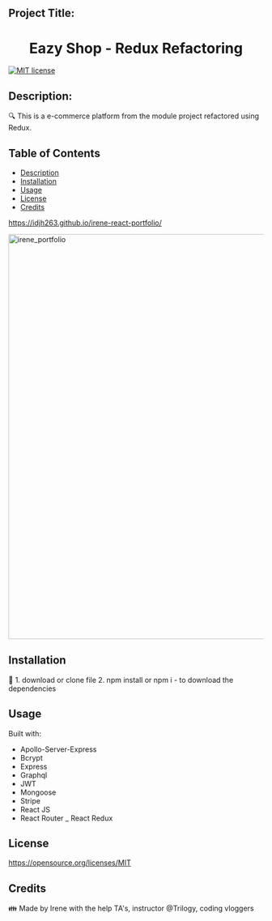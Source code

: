 ## Project Title: 
<h1 align="center">Eazy Shop - Redux Refactoring</h1>


[![MIT license](https://img.shields.io/badge/License-MIT-blue.svg)](https://opensource.org/licenses/MIT)


## Description:

🔍 This is a e-commerce platform from the module project refactored using Redux.

## Table of Contents
- [Description](#description)
- [Installation](#installation)
- [Usage](#usage)
- [License](#license)
- [Credits](#credits)

https://idjh263.github.io/irene-react-portfolio/

<img width="800" alt="irene_portfolio" src="https://user-images.githubusercontent.com/92761848/162650171-6af3d0ce-f7cd-4079-b17f-e31aff33d9cf.png">

## Installation
💾 1. download or clone file 
   2. npm install or npm i - to download the dependencies 
   




## Usage


Built with:

- Apollo-Server-Express
- Bcrypt
- Express
- Graphql
- JWT 
- Mongoose
- Stripe 
- React JS 
- React Router 
_ React Redux

## License

https://opensource.org/licenses/MIT

## Credits 
👪 Made by Irene with the help TA's, instructor @Trilogy, coding vloggers 